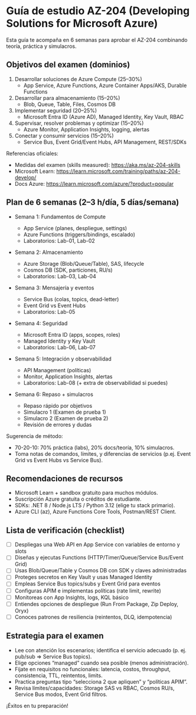# Guía de estudio AZ-204 (Developing Solutions for Microsoft Azure)

Esta guía te acompaña en 6 semanas para aprobar el AZ-204 combinando teoría, práctica y simulacros.

## Objetivos del examen (dominios)
1. Desarrollar soluciones de Azure Compute (25–30%)
   - App Service, Azure Functions, Azure Container Apps/AKS, Durable Functions
2. Desarrollar para almacenamiento (15–20%)
   - Blob, Queue, Table, Files, Cosmos DB
3. Implementar seguridad (20–25%)
   - Microsoft Entra ID (Azure AD), Managed Identity, Key Vault, RBAC
4. Supervisar, resolver problemas y optimizar (15–20%)
   - Azure Monitor, Application Insights, logging, alertas
5. Conectar y consumir servicios (15–20%)
   - Service Bus, Event Grid/Event Hubs, API Management, REST/SDKs

Referencias oficiales:
- Medidas del examen (skills measured): https://aka.ms/az-204-skills
- Microsoft Learn: https://learn.microsoft.com/training/paths/az-204-develop/
- Docs Azure: https://learn.microsoft.com/azure/?product=popular

## Plan de 6 semanas (2–3 h/día, 5 días/semana)

- Semana 1: Fundamentos de Compute
  - App Service (planes, despliegue, settings)
  - Azure Functions (triggers/bindings, escalado)
  - Laboratorios: Lab-01, Lab-02

- Semana 2: Almacenamiento
  - Azure Storage (Blob/Queue/Table), SAS, lifecycle
  - Cosmos DB (SDK, particiones, RU/s)
  - Laboratorios: Lab-03, Lab-04

- Semana 3: Mensajería y eventos
  - Service Bus (colas, topics, dead-letter)
  - Event Grid vs Event Hubs
  - Laboratorios: Lab-05

- Semana 4: Seguridad
  - Microsoft Entra ID (apps, scopes, roles)
  - Managed Identity y Key Vault
  - Laboratorios: Lab-06, Lab-07

- Semana 5: Integración y observabilidad
  - API Management (políticas)
  - Monitor, Application Insights, alertas
  - Laboratorios: Lab-08 (+ extra de observabilidad si puedes)

- Semana 6: Repaso + simulacros
  - Repaso rápido por objetivos
  - Simulacro 1 (Examen de prueba 1)
  - Simulacro 2 (Examen de prueba 2)
  - Revisión de errores y dudas

Sugerencia de método:
- 70-20-10: 70% práctica (labs), 20% docs/teoría, 10% simulacros.
- Toma notas de comandos, límites, y diferencias de servicios (p.ej. Event Grid vs Event Hubs vs Service Bus).

## Recomendaciones de recursos
- Microsoft Learn + sandbox gratuito para muchos módulos.
- Suscripción Azure gratuita o créditos de estudiante.
- SDKs: .NET 8 / Node.js LTS / Python 3.12 (elige tu stack primario).
- Azure CLI (az), Azure Functions Core Tools, Postman/REST Client.

## Lista de verificación (checklist)
- [ ] Despliegas una Web API en App Service con variables de entorno y slots
- [ ] Diseñas y ejecutas Functions (HTTP/Timer/Queue/Service Bus/Event Grid)
- [ ] Usas Blob/Queue/Table y Cosmos DB con SDK y claves administradas
- [ ] Proteges secretos en Key Vault y usas Managed Identity
- [ ] Empleas Service Bus topics/subs y Event Grid para eventos
- [ ] Configuras APIM e implementas políticas (rate limit, rewrite)
- [ ] Monitoreas con App Insights, logs, KQL básico
- [ ] Entiendes opciones de despliegue (Run From Package, Zip Deploy, Oryx)
- [ ] Conoces patrones de resiliencia (reintentos, DLQ, idempotencia)

## Estrategia para el examen
- Lee con atención los escenarios; identifica el servicio adecuado (p. ej. pub/sub => Service Bus topics).
- Elige opciones “managed” cuando sea posible (menos administración).
- Fíjate en requisitos no funcionales: latencia, costos, throughput, consistencia, TTL, reintentos, limits.
- Practica preguntas tipo “selecciona 2 que apliquen” y “políticas APIM”.
- Revisa límites/capacidades: Storage SAS vs RBAC, Cosmos RU/s, Service Bus modos, Event Grid filtros.

¡Éxitos en tu preparación!
